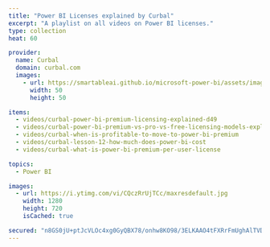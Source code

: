 ```yaml
---
title: "Power BI Licenses explained by Curbal"
excerpt: "A playlist on all videos on Power BI licenses."
type: collection
heat: 60

provider:
  name: Curbal
  domain: curbal.com
  images:
    - url: https://smartableai.github.io/microsoft-power-bi/assets/images/organizations/curbal.com-50x50.jpg
      width: 50
      height: 50

items:
  - videos/curbal-power-bi-premium-licensing-explained-d49
  - videos/curbal-power-bi-premium-vs-pro-vs-free-licensing-models-explained
  - videos/curbal-when-is-profitable-to-move-to-power-bi-premium
  - videos/curbal-lesson-12-how-much-does-power-bi-cost
  - videos/curbal-what-is-power-bi-premium-per-user-license

topics:
  - Power BI

images:
  - url: https://i.ytimg.com/vi/CQczRrUjTCc/maxresdefault.jpg
    width: 1280
    height: 720
    isCached: true

secured: "n8GS0jU+ptJcVLOc4xg0GyQBX78/onhw8KO98/3ELKAAO4tFXRrFmUghAlTVDGszbdNpM0ZQLVlp1AXV62yRVeGKaizr/rhPw44WQCBCGptkFvK4uz3BAK0WQeCeIevq4n4zmGgZFTurYEejDrKHUPRQdYneL7ReFAZyTQULgIQYYcuOlIBjAHqATs7NO2WGLDKFEoHGzMVSZ3+keGbN7AzK4nemUgbUmhNJx9d6r63KHE4ek1VS72jdM/d9OjDOaOPwDq19ZGH/PmQH05ZEStUG2FMYvGdwSN7i1JammCi4gSzllL+xMD/EahbwpKL50Tighmmj+y18/QnKQqADDtNJcsNQbAjSN3hIph35lcM=;M7WdKeHLwoVDJEnoWxp6LQ=="
---
```


